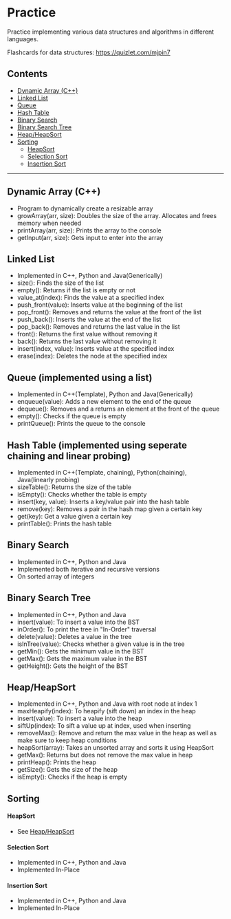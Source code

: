 # Practice
Practice implementing various data structures and algorithms in different languages.

Flashcards for data structures: https://quizlet.com/mjpin7

## Contents
* [Dynamic Array (C++)](#dyn-array)
* [Linked List](#link-list)
* [Queue](#queue)
* [Hash Table](#hash)
* [Binary Search](#bin-search)
* [Binary Search Tree](#BST)
* [Heap/HeapSort](#heap)
* [Sorting](#sort)
  * [HeapSort](#heap)
  * [Selection Sort](#select)
  * [Insertion Sort](#insert)

---

## <a name="dyn-array"></a>Dynamic Array (C++)
  - Program to dynamically create a resizable array
  - growArray(arr, size): Doubles the size of the array. Allocates and frees memory when needed
  - printArray(arr, size): Prints the array to the console
  - getInput(arr, size): Gets input to enter into the array

## <a name="link-list"></a>Linked List
  - Implemented in C++, Python and Java(Generically)
  - size(): Finds the size of the list
  - empty(): Returns if the list is empty or not
  - value_at(index): Finds the value at a specified index
  - push_front(value): Inserts value at the beginning of the list
  - pop_front(): Removes and returns the value at the front of the list
  - push_back(): Inserts the value at the end of the list
  - pop_back(): Removes and returns the last value in the list
  - front(): Returns the first value without removing it
  - back(): Returns the last value without removing it
  - insert(index, value): Inserts value at the specified index
  - erase(index): Deletes the node at the specified index

## <a name="queue"></a>Queue (implemented using a list)
  - Implemented in C++(Template), Python and Java(Generically)
  - enqueue(value): Adds a new element to the end of the queue
  - dequeue(): Removes and a returns an element at the front of the queue
  - empty(): Checks if the queue is empty
  - printQueue(): Prints the queue to the console

## <a name="hash"></a>Hash Table (implemented using seperate chaining and linear probing)
  - Implemented in C++(Template, chaining), Python(chaining), Java(linearly probing)
  - sizeTable(): Returns the size of the table
  - isEmpty(): Checks whether the table is empty
  - insert(key, value): Inserts a key/value pair into the hash table
  - remove(key): Removes a pair in the hash map given a certain key
  - get(key): Get a value given a certain key
  - printTable(): Prints the hash table

## <a name="bin-search"></a>Binary Search
  - Implemented in C++, Python and Java
  - Implemented both iterative and recursive versions
  - On sorted array of integers

## <a name="BST"></a>Binary Search Tree
  - Implemented in C++, Python and Java
  - insert(value): To insert a value into the BST
  - inOrder(): To print the tree in "In-Order" traversal
  - delete(value): Deletes a value in the tree
  - isInTree(value): Checks whether a given value is in the tree
  - getMin(): Gets the minimum value in the BST
  - getMax(): Gets the maximum value in the BST
  - getHeight(): Gets the height of the BST

## <a name="heap"></a>Heap/HeapSort
  - Implemented in C++, Python and Java with root node at index 1
  - maxHeapify(index): To heapify (sift down) an index in the heap
  - insert(value): To insert a value into the heap
  - siftUp(index): To sift a value up at index, used when inserting
  - removeMax(): Remove and return the max value in the heap as well as make sure to keep heap conditions
  - heapSort(array): Takes an unsorted array and sorts it using HeapSort
  - getMax(): Returns but does not remove the max value in heap
  - printHeap(): Prints the heap
  - getSize(): Gets the size of the heap
  - isEmpty(): Checks if the heap is empty

## <a name="sort"></a>Sorting
  #### HeapSort
  - See [Heap/HeapSort](#heap)
  
  #### <a name="select"></a>Selection Sort
  - Implemented in C++, Python and Java
  - Implemented In-Place

  #### <a name="insert"></a>Insertion Sort
  - Implemented in C++, Python and Java
  - Implemented In-Place
  
